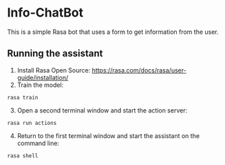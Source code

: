 # Info-ChatBot
This is a simple Rasa bot that uses a form to get information from the user.

## Running the assistant
1. Install Rasa Open Source: https://rasa.com/docs/rasa/user-guide/installation/
2. Train the model:

``rasa train``

3. Open a second terminal window and start the action server:

``rasa run actions``

4. Return to the first terminal window and start the assistant on the command line:

``rasa shell``
